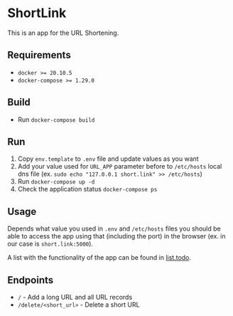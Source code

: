 # ShortLink

This is an app for the URL Shortening.

## Requirements

* `docker >= 20.10.5`
* `docker-compose >= 1.29.0`

## Build

* Run `docker-compose build`

## Run

1. Copy `env.template` to `.env` file and update values as you want
2. Add your value used for `URL_APP` parameter before to `/etc/hosts` local dns file (ex. `sudo echo "127.0.0.1 short.link" >> /etc/hosts`)
3. Run `docker-compose up -d`
4. Check the application status `docker-compose ps`

## Usage

Depends what value you used in `.env` and `/etc/hosts` files you should be able to access the app using that (including the port) in the browser (ex. in our case is `short.link:5000`).

A list with the functionality of the app can be found in [list.todo](list.todo).

## Endpoints

* `/` - Add a long URL and all URL records
* `/delete/<short_url>` - Delete a short URL
